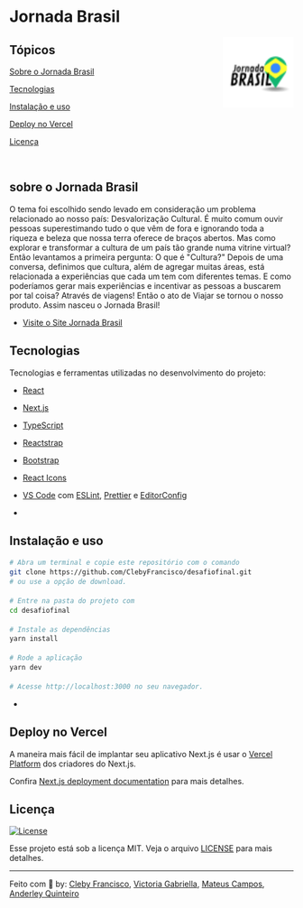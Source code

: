 # Jornada Brasil


<img align="right" src="public/logo.png" width="25%" alt="Jornada Brasil">

## Tópicos 

[Sobre o Jornada Brasil](#sobre-o-Jornada-Brasil)

[Tecnologias](#tecnologias)

[Instalação e uso](#instalação-e-uso)

[Deploy no Vercel](#Deploy-no-Vercel)

[Licença](#licença)

<br>

## sobre o Jornada Brasil

O tema foi escolhido sendo levado em consideração um problema relacionado ao nosso país: Desvalorização Cultural.
É muito comum ouvir pessoas superestimando tudo o que vêm de fora e ignorando toda a riqueza e beleza que nossa terra oferece de braços abertos.
Mas como explorar e transformar a cultura de um país tão grande numa vitrine virtual?
Então levantamos a primeira pergunta: O que é "Cultura?"
Depois de uma conversa, definimos que cultura, além de agregar muitas áreas, está relacionada a experiências que cada um tem com diferentes temas. E como poderíamos gerar mais experiências e incentivar as pessoas a buscarem por tal coisa? Através de viagens!
Então o ato de Viajar se tornou o nosso produto. Assim nasceu o Jornada Brasil!
<br>

- [Visite o Site Jornada Brasil](https://jornadabrasil-alpha.vercel.app/)

## Tecnologias

Tecnologias e ferramentas utilizadas no desenvolvimento do projeto:

- [React](https://reactjs.org/)
- [Next.js](https://nextjs.org/)
- [TypeScript](https://www.typescriptlang.org/)
- [Reactstrap](https://reactstrap.github.io/)
- [Bootstrap](https://getbootstrap.com/)
- [React Icons](https://react-icons.github.io/react-icons/)
- [VS Code](https://code.visualstudio.com/) com [ESLint](https://eslint.org/), [Prettier](https://prettier.io/) e [EditorConfig](https://editorconfig.org/)

- <br>
## Instalação e uso

```bash
# Abra um terminal e copie este repositório com o comando
git clone https://github.com/ClebyFrancisco/desafiofinal.git
# ou use a opção de download.

# Entre na pasta do projeto com 
cd desafiofinal

# Instale as dependências
yarn install

# Rode a aplicação
yarn dev

# Acesse http://localhost:3000 no seu navegador.
```

- <br>
## Deploy no Vercel


A maneira mais fácil de implantar seu aplicativo Next.js é usar o [Vercel Platform](https://vercel.com/new?utm_medium=default-template&filter=next.js&utm_source=create-next-app&utm_campaign=create-next-app-readme) dos criadores do Next.js.

Confira  [Next.js deployment documentation](https://nextjs.org/docs/deployment) para mais detalhes.


## Licença
<a href="https://opensource.org/licenses/MIT">
    <img alt="License" src="https://img.shields.io/badge/license-MIT-6E40C9?style=flat-square">
</a>

<br>

Esse projeto está sob a licença MIT. Veja o arquivo [LICENSE](/LICENSE) para mais detalhes.

---

Feito com :purple_heart: by:
[Cleby Francisco](https://github.com/ClebyFrancisco/),
[Victoria Gabriella](https://github.com/srtakatsumi/),
[Mateus Campos](https://github.com/MateusCampoSantos/),
[Anderley Quinteiro](https://github.com/anderleyson/)

